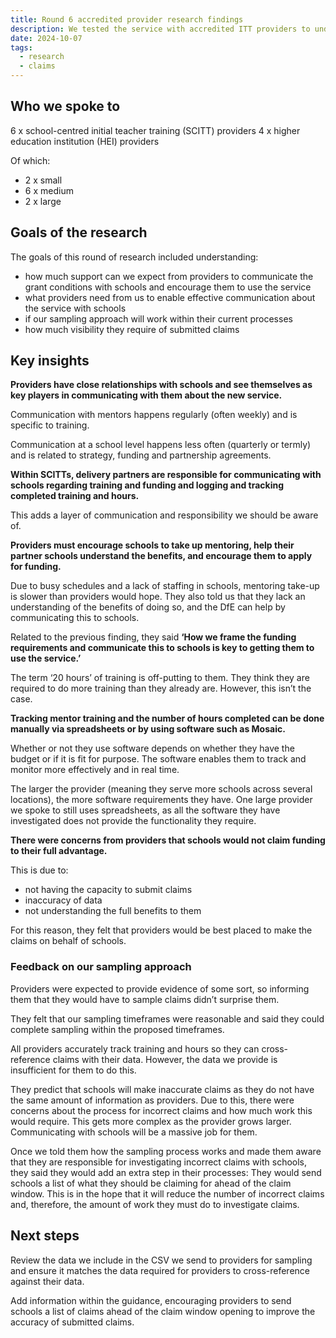 ```yaml
---
title: Round 6 accredited provider research findings
description: We tested the service with accredited ITT providers to understand how they might engage with the service when needed
date: 2024-10-07
tags:
  - research
  - claims
---
```


## Who we spoke to

6 x school-centred initial teacher training (SCITT) providers
4 x higher education institution (HEI) providers

Of which:

- 2 x small
- 6 x medium
- 2 x large

## Goals of the research

The goals of this round of research included understanding:

- how much support can we expect from providers to communicate the grant conditions with schools and encourage them to use the service
- what providers need from us to enable effective communication about the service with schools
- if our sampling approach will work within their current processes
- how much visibility they require of submitted claims

## Key insights

**Providers have close relationships with schools and see themselves as key players in communicating with them about the new service.**

Communication with mentors happens regularly (often weekly) and is specific to training.

Communication at a school level happens less often (quarterly or termly) and is related to strategy, funding and partnership agreements.

**Within SCITTs, delivery partners are responsible for communicating with schools regarding training and funding and logging and tracking completed training and hours.**

This adds a layer of communication and responsibility we should be aware of.

**Providers must encourage schools to take up mentoring, help their partner schools understand the benefits, and encourage them to apply for funding.**

Due to busy schedules and a lack of staffing in schools, mentoring take-up is slower than providers would hope. They also told us that they lack an understanding of the benefits of doing so, and the DfE can help by communicating this to schools.

Related to the previous finding, they said **‘How we frame the funding requirements and communicate this to schools is key to getting them to use the service.’**

The term ‘20 hours’ of training is off-putting to them. They think they are required to do more training than they already are. However, this isn’t the case.

**Tracking mentor training and the number of hours completed can be done manually via spreadsheets or by using software such as Mosaic.**

Whether or not they use software depends on whether they have the budget or if it is fit for purpose. The software enables them to track and monitor more effectively and in real time.

The larger the provider (meaning they serve more schools across several locations), the more software requirements they have. One large provider we spoke to still uses spreadsheets, as all the software they have investigated does not provide the functionality they require.

**There were concerns from providers that schools would not claim funding to their full advantage.**

This is due to:

- not having the capacity to submit claims
- inaccuracy of data
- not understanding the full benefits to them

For this reason, they felt that providers would be best placed to make the claims on behalf of schools.

### Feedback on our sampling approach

Providers were expected to provide evidence of some sort, so informing them that they would have to sample claims didn’t surprise them.

They felt that our sampling timeframes were reasonable and said they could complete sampling within the proposed timeframes.

All providers accurately track training and hours so they can cross-reference claims with their data. However, the data we provide is insufficient for them to do this.

They predict that schools will make inaccurate claims as they do not have the same amount of information as providers. Due to this, there were concerns about the process for incorrect claims and how much work this would require. This gets more complex as the provider grows larger. Communicating with schools will be a massive job for them.

Once we told them how the sampling process works and made them aware that they are responsible for investigating incorrect claims with schools, they said they would add an extra step in their processes: They would send schools a list of what they should be claiming for ahead of the claim window. This is in the hope that it will reduce the number of incorrect claims and, therefore, the amount of work they must do to investigate claims.

## Next steps

Review the data we include in the CSV we send to providers for sampling and ensure it matches the data required for providers to cross-reference against their data.

Add information within the guidance, encouraging providers to send schools a list of claims ahead of the claim window opening to improve the accuracy of submitted claims.
